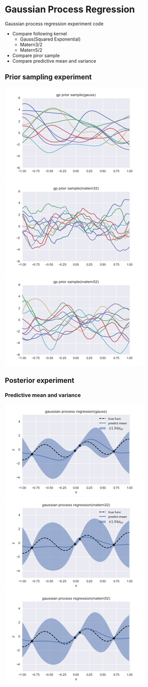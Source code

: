 # Gaussian Process Regression 
Gaussian process regression experiment code
- Compare following kernel
    - Gauss(Squared Exponential)
    - Matern3/2
    - Matern5/2
- Compare piror sample
- Compare predictive mean and variance

## Prior sampling experiment
![prior sample(gauss)](https://github.com/s-iwazaki/gp-regression/blob/master/image/gp-prior-gauss.png)
![prior sample(matern3/2)](https://github.com/s-iwazaki/gp-regression/blob/master/image/gp-prior-matern32.png)
![prior sample(matern5/2)](https://github.com/s-iwazaki/gp-regression/blob/master/image/gp-prior-matern52.png)

## Posterior experiment
### Predictive mean and variance
![posterior (gauss)](https://github.com/s-iwazaki/gp-regression/blob/master/image/gp-posterior-gauss.png)
![posterior (matern3/2)](https://github.com/s-iwazaki/gp-regression/blob/master/image/gp-posterior-matern32.png)
![posterior (matern5/2)](https://github.com/s-iwazaki/gp-regression/blob/master/image/gp-posterior-matern52.png)